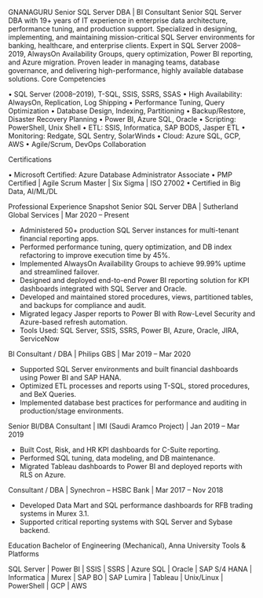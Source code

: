 GNANAGURU
Senior SQL Server DBA | BI Consultant
Senior SQL Server DBA with 19+ years of IT experience in enterprise data architecture, performance tuning, and production support. Specialized in designing, implementing, and maintaining mission-critical SQL Server environments for banking, healthcare, and enterprise clients. Expert in SQL Server 2008–2019, AlwaysOn Availability Groups, query optimization, Power BI reporting, and Azure migration. Proven leader in managing teams, database governance, and delivering high-performance, highly available database solutions.
Core Competencies

• SQL Server (2008–2019), T-SQL, SSIS, SSRS, SSAS
• High Availability: AlwaysOn, Replication, Log Shipping
• Performance Tuning, Query Optimization
• Database Design, Indexing, Partitioning
• Backup/Restore, Disaster Recovery Planning
• Power BI, Azure SQL, Oracle
• Scripting: PowerShell, Unix Shell
• ETL: SSIS, Informatica, SAP BODS, Jasper ETL
• Monitoring: Redgate, SQL Sentry, SolarWinds
• Cloud: Azure SQL, GCP, AWS
• Agile/Scrum, DevOps Collaboration

Certifications

• Microsoft Certified: Azure Database Administrator Associate
• PMP Certified | Agile Scrum Master | Six Sigma | ISO 27002
• Certified in Big Data, AI/ML/DL

Professional Experience Snapshot
Senior SQL Server DBA | Sutherland Global Services | Mar 2020 – Present
- Administered 50+ production SQL Server instances for multi-tenant financial reporting apps.
- Performed performance tuning, query optimization, and DB index refactoring to improve execution time by 45%.
- Implemented AlwaysOn Availability Groups to achieve 99.99% uptime and streamlined failover.
- Designed and deployed end-to-end Power BI reporting solution for KPI dashboards integrated with SQL Server and Oracle.
- Developed and maintained stored procedures, views, partitioned tables, and backups for compliance and audit.
- Migrated legacy Jasper reports to Power BI with Row-Level Security and Azure-based refresh automation.
- Tools Used: SQL Server, SSIS, SSRS, Power BI, Azure, Oracle, JIRA, ServiceNow

BI Consultant / DBA | Philips GBS | Mar 2019 – Mar 2020
- Supported SQL Server environments and built financial dashboards using Power BI and SAP HANA.
- Optimized ETL processes and reports using T-SQL, stored procedures, and BeX Queries.
- Implemented database best practices for performance and auditing in production/stage environments.

Senior BI/DBA Consultant | IMI (Saudi Aramco Project) | Jan 2019 – Mar 2019
- Built Cost, Risk, and HR KPI dashboards for C-Suite reporting.
- Performed SQL tuning, data modeling, and DB maintenance.
- Migrated Tableau dashboards to Power BI and deployed reports with RLS on Azure.

Consultant / DBA | Synechron – HSBC Bank | Mar 2017 – Nov 2018
- Developed Data Mart and SQL performance dashboards for RFB trading systems in Murex 3.1.
- Supported critical reporting systems with SQL Server and Sybase backend.

Education
Bachelor of Engineering (Mechanical), Anna University
Tools & Platforms

SQL Server | Power BI | SSIS | SSRS | Azure SQL | Oracle | SAP S/4 HANA | Informatica | Murex | SAP BO | SAP Lumira 
| Tableau | Unix/Linux | PowerShell | GCP | AWS


